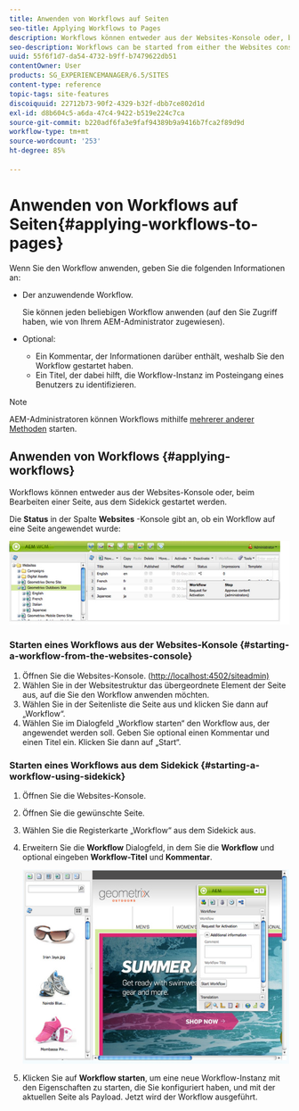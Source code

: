 ```yaml
---
title: Anwenden von Workflows auf Seiten
seo-title: Applying Workflows to Pages
description: Workflows können entweder aus der Websites-Konsole oder, beim Bearbeiten einer Seite, aus dem Sidekick gestartet werden.
seo-description: Workflows can be started from either the Websites console or, when editing a page, from Sidekick.
uuid: 55f6f1d7-da54-4732-b9ff-b7479622db51
contentOwner: User
products: SG_EXPERIENCEMANAGER/6.5/SITES
content-type: reference
topic-tags: site-features
discoiquuid: 22712b73-90f2-4329-b32f-dbb7ce802d1d
exl-id: d8b604c5-a6da-47c4-9422-b519e224c7ca
source-git-commit: b220adf6fa3e9faf94389b9a9416b7fca2f89d9d
workflow-type: tm+mt
source-wordcount: '253'
ht-degree: 85%

---
```


# Anwenden von Workflows auf Seiten{#applying-workflows-to-pages}

Wenn Sie den Workflow anwenden, geben Sie die folgenden Informationen an:

* Der anzuwendende Workflow.

   Sie können jeden beliebigen Workflow anwenden (auf den Sie Zugriff haben, wie von Ihrem AEM-Administrator zugewiesen).
* Optional:

   * Ein Kommentar, der Informationen darüber enthält, weshalb Sie den Workflow gestartet haben.
   * Ein Titel, der dabei hilft, die Workflow-Instanz im Posteingang eines Benutzers zu identifizieren.

>[!NOTE]
>
>AEM-Administratoren können Workflows mithilfe [mehrerer anderer Methoden](/help/sites-administering/workflows-starting.md) starten.

## Anwenden von Workflows {#applying-workflows}

Workflows können entweder aus der Websites-Konsole oder, beim Bearbeiten einer Seite, aus dem Sidekick gestartet werden.

Die **Status** in der Spalte **Websites** -Konsole gibt an, ob ein Workflow auf eine Seite angewendet wurde:

![Workflow-Status](assets/workflowstatus.png)

### Starten eines Workflows aus der Websites-Konsole {#starting-a-workflow-from-the-websites-console}

1. Öffnen Sie die Websites-Konsole. ([http://localhost:4502/siteadmin)](http://localhost:4502/siteadmin)
1. Wählen Sie in der Websitestruktur das übergeordnete Element der Seite aus, auf die Sie den Workflow anwenden möchten.
1. Wählen Sie in der Seitenliste die Seite aus und klicken Sie dann auf „Workflow“.
1. Wählen Sie im Dialogfeld „Workflow starten“ den Workflow aus, der angewendet werden soll. Geben Sie optional einen Kommentar und einen Titel ein. Klicken Sie dann auf „Start“.

### Starten eines Workflows aus dem Sidekick {#starting-a-workflow-using-sidekick}

1. Öffnen Sie die Websites-Konsole. 
1. Öffnen Sie die gewünschte Seite.
1. Wählen Sie die Registerkarte „Workflow“ aus dem Sidekick aus.
1. Erweitern Sie die **Workflow** Dialogfeld, in dem Sie die **Workflow** und optional eingeben **Workflow-Titel** und **Kommentar**.

   ![workflow startsikick](assets/workflowstartsidekick.png)

1. Klicken Sie auf **Workflow starten**, um eine neue Workflow-Instanz mit den Eigenschaften zu starten, die Sie konfiguriert haben, und mit der aktuellen Seite als Payload. Jetzt wird der Workflow ausgeführt.
